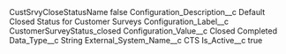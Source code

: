 <?xml version="1.0" encoding="UTF-8"?>
<CustomMetadata xmlns="http://soap.sforce.com/2006/04/metadata" xmlns:xsi="http://www.w3.org/2001/XMLSchema-instance" xmlns:xsd="http://www.w3.org/2001/XMLSchema">
    <label>CustSrvyCloseStatusName</label>
    <protected>false</protected>
    <values>
        <field>Configuration_Description__c</field>
        <value xsi:type="xsd:string">Default Closed Status for Customer Surveys</value>
    </values>
    <values>
        <field>Configuration_Label__c</field>
        <value xsi:type="xsd:string">CustomerSurveyStatus_closed</value>
    </values>
    <values>
        <field>Configuration_Value__c</field>
        <value xsi:type="xsd:string">Closed Completed</value>
    </values>
    <values>
        <field>Data_Type__c</field>
        <value xsi:type="xsd:string">String</value>
    </values>
    <values>
        <field>External_System_Name__c</field>
        <value xsi:type="xsd:string">CTS</value>
    </values>
    <values>
        <field>Is_Active__c</field>
        <value xsi:type="xsd:boolean">true</value>
    </values>
</CustomMetadata>

